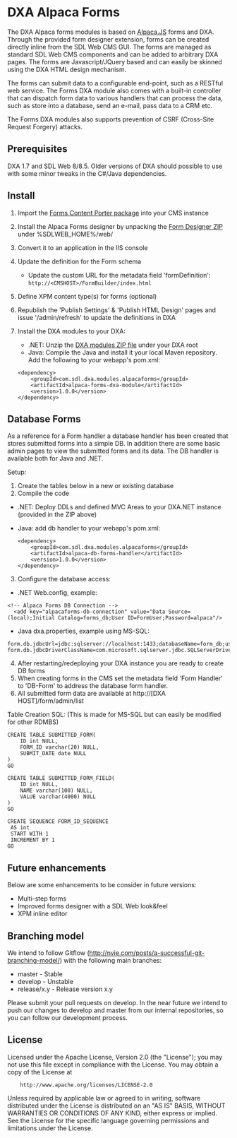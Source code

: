DXA Alpaca Forms
=====================

The DXA Alpaca forms modules is based on [Alpaca.JS](http://www.alpacajs.org/) forms and DXA.
Through the provided form designer extension, forms can be created directly inline from the SDL Web CMS GUI. The forms are managed as standard SDL Web CMS components and can be added to arbitrary DXA pages.
The forms are Javascript/JQuery based and can easily be skinned using the DXA HTML design mechanism.

The forms can submit data to a configurable end-point, such as a RESTful web service. The Forms DXA module also comes with a built-in controller that can dispatch form data to various handlers that can process the data, such as store into a database, send an e-mail, pass data to a CRM etc.

The Forms DXA modules also supports prevention of CSRF (Cross-Site Request Forgery) attacks.

Prerequisites
----------------

DXA 1.7 and SDL Web 8/8.5. Older versions of DXA should possible to use with some minor tweaks
in the C#/Java dependencies.

Install
--------

1. Import the [Forms Content Porter package](https://raw.githubusercontent.com/NiclasCedermalm/dxa-alpaca-forms/master/cms/Forms-Module-v1.0.0.zip) into your CMS instance
2. Install the Alpaca Forms designer by unpacking the [Form Designer ZIP](https://raw.githubusercontent.com/NiclasCedermalm/dxa-alpaca-forms/master/cms/FormBuilder.zip) under %SDLWEB_HOME%/web/
3. Convert it to an application in the IIS console
4. Update the definition for the Form schema
    - Update the custom URL for the metadata field 'formDefinition':
      `http://<CMSHOST>/FormBuilder/index.html`
5. Define XPM content type(s) for forms (optional)
6. Republish the 'Publish Settings' & 'Publish HTML Design' pages and issue '/admin/refresh' to update the definitions in DXA
7. Install the DXA modules to your DXA:
    - .NET: Unzip the [DXA modules ZIP file](https://raw.githubusercontent.com/NiclasCedermalm/dxa-alpaca-forms/master/dotnet/compiled/AlpacaFormsModules-v1.0.0.zip) under your DXA root
    - Java: Compile the Java and install it your local Maven repository. Add the following to your webapp's pom.xml:

    ```
    <dependency>
        <groupId>com.sdl.dxa.modules.alpacaforms</groupId>
        <artifactId>alpaca-forms-dxa-module</artifactId>
        <version>1.0.0</version>
    </dependency>
    ```

Database Forms
----------------

As a reference for a Form handler a database handler has been created that stores submitted forms
into a simple DB. In addition there are some basic admin pages to view the submitted forms and its data.
The DB handler is available both for Java and .NET.

Setup:
1. Create the tables below in a new or existing database
2. Compile the code
  - .NET: Deploy DDLs and defined MVC Areas to your DXA.NET instance (provided in the ZIP above)
  - Java: add db handler to your webapp's pom.xml:

    ```
    <dependency>
        <groupId>com.sdl.dxa.modules.alpacaforms</groupId>
        <artifactId>alpaca-db-forms-handler</artifactId>
        <version>1.0.0</version>
    </dependency>
    ```

3. Configure the database access:
  - .NET Web.config, example:

   ```
   <!-- Alpaca Forms DB Connection -->
	 <add key="alpacaforms-db-connection" value="Data Source=(local);Initial Catalog=forms_db;User ID=FormUser;Password=alpaca"/>
   ```

   - Java dxa.properties, example using MS-SQL:

   ```
   form.db.jdbcUrl=jdbc:sqlserver://localhost:1433;databaseName=form_db;user=FormUser;password=alpaca
   form.db.jdbcDriverClassName=com.microsoft.sqlserver.jdbc.SQLServerDriver
   ```

4. After restarting/redeploying your DXA instance you are ready to create DB forms
5. When creating forms in the CMS set the metadata field 'Form Handler' to 'DB-Form' to address the database form handler.
6. All submitted form data are available at http://[DXA HOST]/form/admin/list

Table Creation SQL:
(This is made for MS-SQL but can easily be modified for other RDMBS)
```
CREATE TABLE SUBMITTED_FORM(
	ID int NULL,
	FORM_ID varchar(20) NULL,
	SUBMIT_DATE date NULL
)
GO

CREATE TABLE SUBMITTED_FORM_FIELD(
	ID int NULL,
	NAME varchar(100) NULL,
	VALUE varchar(4000) NULL
)
GO

CREATE SEQUENCE FORM_ID_SEQUENCE
 AS int
 START WITH 1
 INCREMENT BY 1
GO
```

Future enhancements
---------------------

Below are some enhancements to be consider in future versions:
* Multi-step forms
* Improved forms designer with a SDL Web look&feel
* XPM inline editor

Branching model
----------------

We intend to follow Gitflow (http://nvie.com/posts/a-successful-git-branching-model/) with the following main branches:

 - master - Stable
 - develop - Unstable
 - release/x.y - Release version x.y

Please submit your pull requests on develop. In the near future we intend to push our changes to develop and master from our internal repositories, so you can follow our development process.


License
---------
Licensed under the Apache License, Version 2.0 (the "License");
you may not use this file except in compliance with the License.
You may obtain a copy of the License at

        http://www.apache.org/licenses/LICENSE-2.0

Unless required by applicable law or agreed to in writing, software distributed under the License is distributed on an "AS IS" BASIS, WITHOUT WARRANTIES OR CONDITIONS OF ANY KIND, either express or implied.
See the License for the specific language governing permissions and limitations under the License.
